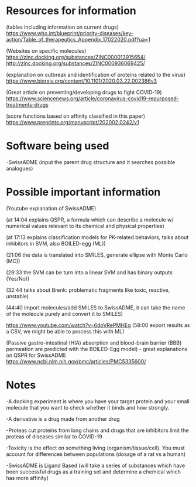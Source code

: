 # Resources for information
(tables including information on current drugs)
https://www.who.int/blueprint/priority-diseases/key-action/Table_of_therapeutics_Appendix_17022020.pdf?ua=1

(Websites on specific molecules)
https://zinc.docking.org/substances/ZINC000013915654/
http://zinc.docking.org/substances/ZINC000936069425/

(explanation on outbreak and identification of proteins related to the virus)
https://www.biorxiv.org/content/10.1101/2020.03.22.002386v3

(Great article on preventing/developing drugs to fight COVID-19)
https://www.sciencenews.org/article/coronavirus-covid19-repurposed-treatments-drugs

(score functions based on affinity classified in this paper)
https://www.preprints.org/manuscript/202002.0242/v1
# Software being used
-SwissADME (input the parent drug structure and it searches possible analogues) 

# Possible important information
(Youtube explanation of SwissADME)

(at 14:04 explains QSPR, a formula which can describe a molecule w/ numerical values relevant to its chemical and physical properties)

(at 17:13 explains classification models for PK-related behaviors, talks about inhibitors in SVM, also BOILED-egg (ML))

(21:06 the data is translated into SMILES, generate ellipse with Monte Carlo (MC))

(29:33 the SVM can be turn into a linear SVM and has binary outputs (Yes/No))

(32:44 talks about Brenk: problematic fragments like toxic, reactive, unstable)

(44:40 import molecules/add SMILES to SwissADME, it can take the name of the molecule purely and convert it to SMILES)

https://www.youtube.com/watch?v=6doVRePMHEg
(58:00 export results as a CSV, we might be able to process this with ML)

 (Passive gastro-intestinal (HIA) absorption and blood-brain barrier (BBB) permeation are predicted with the BOILED-Egg model) - great explanations on QSPR for SwissADME
 https://www.ncbi.nlm.nih.gov/pmc/articles/PMC5335600/
 
# Notes
-A docking experiment is where you have your target protein and your small molecule that you want to check whether it binds and how strongly.

-A derivative is a drug made from another drug

-Proteas cut proteins from long chains and drugs that are inhibitors limit the proteas of diseases similar to COVID-19

-Toxicity is the effect on something living (organism/tissue/cell). You must account for differences between populations (dosage of a rat vs a human)

-SwissADME is Ligand Based (will take a series of substances which have been successful drugs as a training set and determine a chemical which has more affinity)

